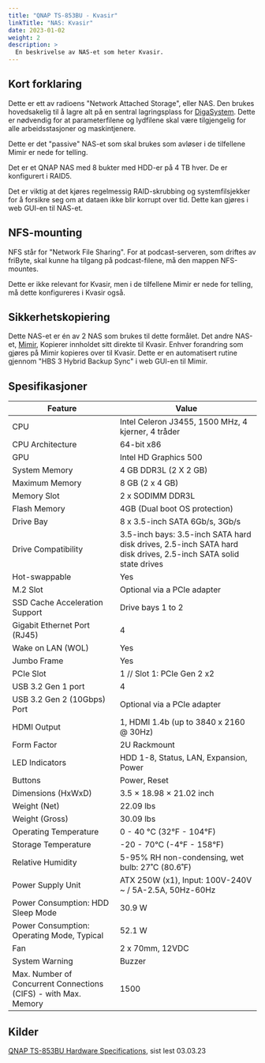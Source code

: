 ```yaml
---
title: "QNAP TS-853BU - Kvasir"
linkTitle: "NAS: Kvasir"
date: 2023-01-02
weight: 2
description: >
  En beskrivelse av NAS-et som heter Kvasir.
---
```


## Kort forklaring 

Dette er ett av radioens "Network Attached Storage", eller NAS. Den brukes hovedsakelig til å lagre alt på en sentral lagringsplass for [DigaSystem](/docs/digasystem/). Dette er nødvendig for at parameterfilene og lydfilene skal være tilgjengelig for alle arbeidsstasjoner og maskintjenere. 

Dette er det "passive" NAS-et som skal brukes som avløser i de tilfellene Mimir er nede for telling. 

Det er et QNAP NAS med 8 bukter med HDD-er på 4 TB hver. De er konfigurert i RAID5. 

Det er viktig at det kjøres regelmessig RAID-skrubbing og systemfilsjekker for å forsikre seg om at dataen ikke blir korrupt over tid. Dette kan gjøres i web GUI-en til NAS-et. 

## NFS-mounting

NFS står for "Network File Sharing". For at podcast-serveren, som driftes av friByte, skal kunne ha tilgang på podcast-filene, må den mappen NFS-mountes. 

Dette er ikke relevant for Kvasir, men i de tilfellene Mimir er nede for telling, må dette konfigureres i Kvasir også.

## Sikkerhetskopiering

Dette NAS-et er én av 2 NAS som brukes til dette formålet. Det andre NAS-et, [Mimir](/docs/machines/servers/mimir), Kopierer innholdet sitt direkte til Kvasir. Enhver forandring som gjøres på Mimir kopieres over til Kvasir. Dette er en automatisert rutine gjennom "HBS 3 Hybrid Backup Sync" i web GUI-en til Mimir. 

## Spesifikasjoner

| Feature | Value |
| ------- | ----- |
| CPU | Intel Celeron J3455, 1500 MHz, 4 kjerner, 4 tråder |
| CPU Architecture | 64-bit x86 |
| GPU | Intel HD Graphics 500 |
| System Memory | 4 GB DDR3L (2 X 2 GB) |
| Maximum Memory | 8 GB (2 x 4 GB) |
| Memory Slot | 2 x SODIMM DDR3L |
| Flash Memory | 4GB (Dual boot OS protection) |
| Drive Bay | 8 x 3.5-inch SATA 6Gb/s, 3Gb/s |
| Drive Compatibility | 3.5-inch bays: 3.5-inch SATA hard disk drives, 2.5-inch SATA hard disk drives, 2.5-inch SATA solid state drives |
| Hot-swappable | Yes |
| M.2 Slot | Optional via a PCIe adapter |
| SSD Cache Acceleration Support | Drive bays 1 to 2 |
| Gigabit Ethernet Port (RJ45) | 4 |
| Wake on LAN (WOL) | Yes |	
| Jumbo Frame | Yes |	
| PCIe Slot | 1 // Slot 1: PCIe Gen 2 x2 |
| USB 3.2 Gen 1 port | 4 |
| USB 3.2 Gen 2 (10Gbps) Port | Optional via a PCIe adapter |
| HDMI Output | 1, HDMI 1.4b (up to 3840 x 2160 @ 30Hz) |
| Form Factor | 2U Rackmount |
| LED Indicators | HDD 1-8, Status, LAN, Expansion, Power |
| Buttons | Power, Reset |
| Dimensions (HxWxD) | 3.5 × 18.98 × 21.02 inch |
| Weight (Net) | 22.09 lbs |
| Weight (Gross) | 30.09 lbs |
| Operating Temperature | 0 - 40 °C (32°F - 104°F) |
| Storage Temperature | -20 - 70°C (-4°F - 158°F) |
| Relative Humidity | 5-95% RH non-condensing, wet bulb: 27˚C (80.6˚F) |
| Power Supply Unit | ATX 250W (x1), Input: 100V-240V ~ / 5A-2.5A, 50Hz-60Hz |
| Power Consumption: HDD Sleep Mode | 30.9 W |
| Power Consumption: Operating Mode, Typical | 52.1 W |
| Fan | 2 x 70mm, 12VDC |
| System Warning | Buzzer |
| Max. Number of Concurrent Connections (CIFS) - with Max. Memory | 1500 | 

## Kilder

[QNAP TS-853BU Hardware Specifications](https://www.qnap.com/en-us/product/ts-853bu/specs/hardware), sist lest 03.03.23